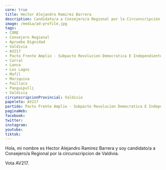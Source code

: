 ```yaml
---
core: true
title: Hector Alejandro Ramirez Barrera
description: Candidato/a a Consejero/a Regional por la Circunscripción de Valdivia
image: /media/ad-profile.jpg
tags:
- CORE
- Consejero Regional
- Apruebo Dignidad
- Valdivia
- AV217
- Pacto Frente Amplio - Subpacto Revolucion Democratica E Independientes - Revolucion Democratica
- Corral
- Lanco
- Los Lagos
- Mafil
- Mariquina
- Paillaco
- Panguipulli
- Valdivia
circunscripcionProvincial: Valdivia
papeleta: AV217
partido: Pacto Frente Amplio - Subpacto Revolucion Democratica E Independientes - Revolucion Democratica
paginaWeb:
facebook:
twitter:
instagram:
youtube:
tiktok:
---
```

Hola, mi nombre es Hector Alejandro Ramirez Barrera y soy candidato/a a Consejero/a Regional por la circunscripcion de Valdivia.

Vota AV217.